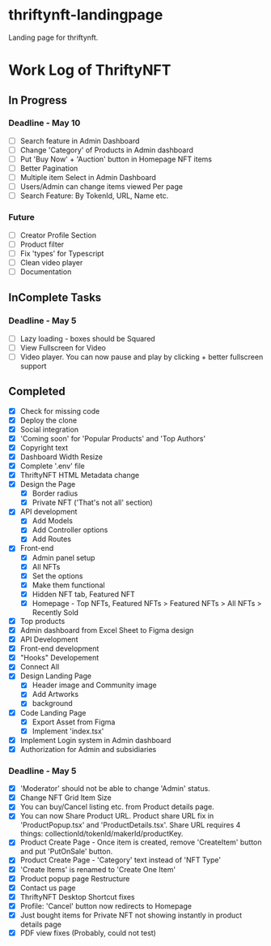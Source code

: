 # thriftynft-landingpage
Landing page for thriftynft.
# Work Log of ThriftyNFT

## In Progress

### Deadline - May 10

- [ ] Search feature in Admin Dashboard
- [ ] Change 'Category' of Products in Admin dashboard
- [ ] Put 'Buy Now' + 'Auction' button in Homepage NFT items
- [ ] Better Pagination
- [ ] Multiple item Select in Admin Dashboard
- [ ] Users/Admin can change items viewed Per page
- [ ] Search Feature: By TokenId, URL, Name etc.

### Future

- [ ] Creator Profile Section
- [ ] Product filter
- [ ] Fix 'types' for Typescript
- [ ] Clean video player
- [ ] Documentation

## InComplete Tasks

### Deadline - May 5

- [ ] Lazy loading - boxes should be Squared
- [ ] View Fullscreen for Video
- [ ] Video player. You can now pause and play by clicking + better fullscreen support

## Completed

- [x] Check for missing code
- [x] Deploy the clone
- [x] Social integration
- [x] 'Coming soon' for 'Popular Products' and 'Top Authors'
- [x] Copyright text
- [x] Dashboard Width Resize
- [x] Complete '.env' file
- [x] ThriftyNFT HTML Metadata change
- [x] Design the Page
  - [x] Border radius
  - [x] Private NFT ('That's not all' section)
- [x] API development
  - [x] Add Models
  - [x] Add Controller options
  - [x] Add Routes
- [x] Front-end
  - [x] Admin panel setup
  - [x] All NFTs
  - [x] Set the options
  - [x] Make them functional
  - [x] Hidden NFT tab, Featured NFT
  - [x] Homepage - Top NFTs, Featured NFTs > Featured NFTs > All NFTs > Recently Sold
- [x] Top products
- [x] Admin dashboard from Excel Sheet to Figma design
- [x] API Development
- [x] Front-end development
- [x] "Hooks" Developement
- [x] Connect All
- [x] Design Landing Page
  - [x] Header image and Community image
  - [x] Add Artworks
  - [x] background
- [x] Code Landing Page
  - [x] Export Asset from Figma
  - [x] Implement 'index.tsx'
- [x] Implement Login system in Admin dashboard
- [x] Authorization for Admin and subsidiaries

### Deadline - May 5

- [x] 'Moderator' should not be able to change 'Admin' status.
- [x] Change NFT Grid Item Size
- [x] You can buy/Cancel listing etc. from Product details page.
- [x] You can now Share Product URL. Product share URL fix in 'ProductPopup.tsx' and 'ProductDetails.tsx'. Share URL requires 4 things: collectionId/tokenId/makerId/productKey.
- [x] Product Create Page - Once item is created, remove 'CreateItem' button and put 'PutOnSale' button.
- [x] Product Create Page - 'Category' text instead of 'NFT Type'
- [x] 'Create Items' is renamed to 'Create One Item'
- [x] Product popup page Restructure
- [x] Contact us page
- [x] ThriftyNFT Desktop Shortcut fixes
- [x] Profile: 'Cancel' button now redirects to Homepage
- [x] Just bought items for Private NFT not showing instantly in product details page
- [x] PDF view fixes (Probably, could not test)
